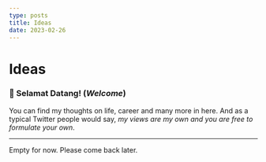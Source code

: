 ```yaml
---
type: posts
title: Ideas
date: 2023-02-26
---
```


# Ideas

### 👋 Selamat Datang! (_Welcome_)

You can find my thoughts on life, career and many more in here. And as a typical Twitter people would say, _my views are my own and you are free to formulate your own_.

---

Empty for now. Please come back later.
